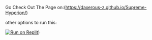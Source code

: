 Go Check Out The Page on:(https://daxerous-z.github.io/Supreme-Hyperion/)

other options to run this:

[![Run on Replit](https://raw.githubusercontent.com/BinBashBanana/deploy-buttons/master/buttons/remade/replit.svg)]([https://replit.com/github/beforeblazergithub/BlazerGames](https://replit.com/@daxerolightning/Hyperion-Html5-Gaming?v=1#index.html)
))
